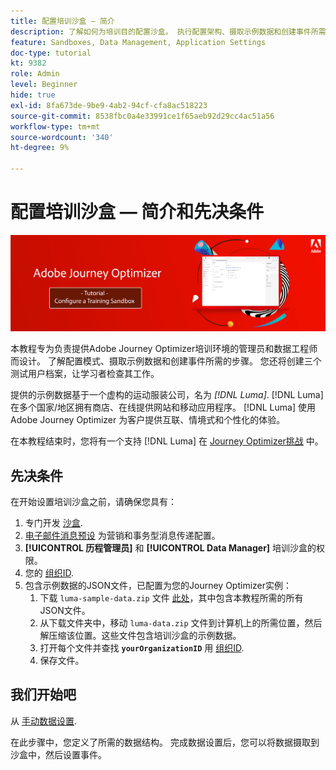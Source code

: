 ```yaml
---
title: 配置培训沙盒 — 简介
description: 了解如何为培训目的配置沙盒。 执行配置架构、摄取示例数据和创建事件所需的步骤。
feature: Sandboxes, Data Management, Application Settings
doc-type: tutorial
kt: 9382
role: Admin
level: Beginner
hide: true
exl-id: 8fa673de-9be9-4ab2-94cf-cfa8ac518223
source-git-commit: 8538fbc0a4e33991ce1f65aeb92d29cc4ac51a56
workflow-type: tm+mt
source-wordcount: '340'
ht-degree: 9%

---
```


# 配置培训沙盒 — 简介和先决条件

![横幅教程 — 配置培训沙盒](./assets/ajo-banner-configure-training-sandbox.png)

本教程专为负责提供Adobe Journey Optimizer培训环境的管理员和数据工程师而设计。 了解配置模式、摄取示例数据和创建事件所需的步骤。 您还将创建三个测试用户档案，让学习者检查其工作。

提供的示例数据基于一个虚构的运动服装公司，名为 _[!DNL Luma]_. [!DNL Luma] 在多个国家/地区拥有商店、在线提供网站和移动应用程序。 [!DNL Luma] 使用 Adobe Journey Optimizer 为客户提供互联、情境式和个性化的体验。

在本教程结束时，您将有一个支持 [!DNL Luma] 在 [Journey Optimizer挑战](/help/challenges/introduction-and-prerequisites.md) 中。

## 先决条件

在开始设置培训沙盒之前，请确保您具有：

1. 专门开发 [沙盒](https://experienceleague.adobe.com/docs/journey-optimizer-learn/tutorials/access-control/create-and-manage-sandboxes.html?lang=en).
1. [电子邮件消息预设](https://experienceleague.adobe.com/docs/journey-optimizer-learn/tutorials/channel-configuration/set-up-email-channel.html?lang=en) 为营销和事务型消息传递配置。
1. **[!UICONTROL 历程管理员]** 和 **[!UICONTROL Data Manager]** 培训沙盒的权限。
1. 您的 [组织ID](https://experienceleague.adobe.com/docs/core-services/interface/administration/organizations.html?lang=zh-Hans).
1. 包含示例数据的JSON文件，已配置为您的Journey Optimizer实例：
   1. 下载 `luma-sample-data.zip` 文件 [此处](/help/tutorial-configure-a-training-sandbox/assets/luma-data/luma-sample-data.zip)，其中包含本教程所需的所有JSON文件。
   1. 从下载文件夹中，移动 `luma-data.zip` 文件到计算机上的所需位置，然后解压缩该位置。这些文件包含培训沙盒的示例数据。
   1. 打开每个文件并查找 **`yourOrganizationID`** 用 [组织ID](https://experienceleague.adobe.com/docs/core-services/interface/administration/organizations.html?lang=zh-Hans).
   1. 保存文件。

## 我们开始吧

从 [手动数据设置](/help/tutorial-configure-a-training-sandbox/manual-data-set-up.md).

在此步骤中，您定义了所需的数据结构。 完成数据设置后，您可以将数据摄取到沙盒中，然后设置事件。
